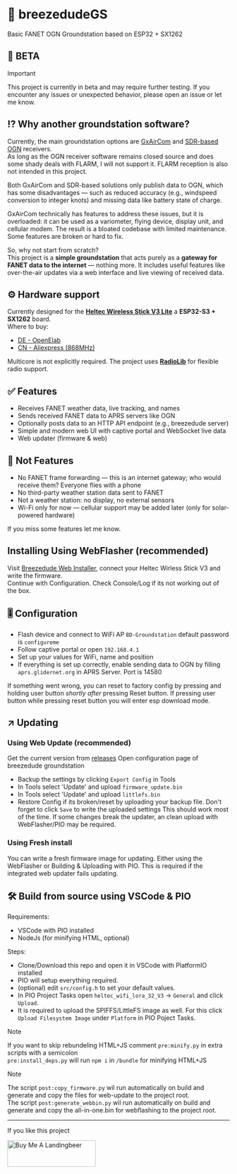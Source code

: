 # 📡 breezedudeGS  
Basic FANET OGN Groundstation based on ESP32 + SX1262

## 🚧 BETA
> [!IMPORTANT]
> This project is currently in beta and may require further testing. If you encounter any issues or unexpected behavior, please open an issue or let me know.

## ⁉️ Why another groundstation software?

Currently, the main groundstation options are [GxAirCom](https://github.com/gereic/GXAirCom) and [SDR-based OGN](https://github.com/glidernet/ogn-rf) receivers.  
As long as the OGN receiver software remains closed source and does some shady deals with FLARM, I will not support it. FLARM reception is also not intended in this project.

Both GxAirCom and SDR-based solutions only publish data to OGN, which has some disadvantages — such as reduced accuracy (e.g., windspeed conversion to integer knots) and missing data like battery state of charge.  

GxAirCom technically has features to address these issues, but it is overloaded: it can be used as a variometer, flying device, display unit, and cellular modem. The result is a bloated codebase with limited maintenance. Some features are broken or hard to fix.

So, why not start from scratch?  
This project is a **simple groundstation** that acts purely as a **gateway for FANET data to the internet** — nothing more. It includes useful features like over-the-air updates via a web interface and live viewing of received data.

## ⚙️ Hardware support

Currently designed for the **[Heltec Wireless Stick V3 Lite](https://heltec.org/project/wireless-stick-lite-v2/)** a **ESP32-S3 + SX1262** board.  
Where to buy:    
* [DE - OpenElab](https://openelab.io/de/products/heltec-wireless-stick-lite-esp32s3)
* [CN - Aliexpress (868MHz)](https://de.aliexpress.com/item/1005006340203806.html)

Multicore is not explicitly required. The project uses **[RadioLib](https://github.com/jgromes/RadioLib)** for flexible radio support.

## ✅ Features

- Receives FANET weather data, live tracking, and names  
- Sends received FANET data to APRS servers like OGN
- Optionally posts data to an HTTP API endpoint (e.g., breezedude server)  
- Simple and modern web UI with captive portal and WebSocket live data
- Web updater (firmware & web)

## 🚫 Not Features

- No FANET frame forwarding — this is an internet gateway; who would receive them? Everyone flies with a phone  
- No third-party weather station data sent to FANET  
- Not a weather station: no display, no external sensors  
- Wi-Fi only for now — cellular support may be added later (only for solar-powered hardware)

If you miss some features let me know.

## Installing Using WebFlasher (recommended)
Visit [Breezedude Web Installer](https://install.breezedude.de/), connect your Heltec Wirless Stick V3 and write the firmware.    
Continue with Configuration. Check Console/Log if its not working out of the box.

## 🎚️ Configuration
- Flash device and connect to WiFi AP `BD-Groundstation` default password is `configureme`
- Follow captive portal or open `192.168.4.1`
- Set up your values for WiFi, name and position
- If everything is set up correctly, enable sending data to OGN by filling `aprs.glidernet.org` in APRS Server. Port is 14580

If something went wrong, you can reset to factory config by pressing and holding user button *shortly after* pressing Reset button. If pressing user button while pressing reset button you will enter esp download mode.

## ↗ Updating
### Using Web Update (recommended)
Get the current version from [releases](https://github.com/thezenox/breezedudeGS/releases)
Open configuration page of breezedude groundstation
- Backup the settings by clicking `Export Config` in Tools
- In Tools select 'Update' and upload `firmware_update.bin`
- In Tools select 'Update' and upload `littlefs.bin`
- Restore Config if its broken/reset by uploading your backup file. Don't forget to click `Save` to write the uploaded settings
This should work most of the time. If some changes break the updater, an clean upload with WebFlasher/PIO may be required.

### Using Fresh install
You can write a fresh firmware image for updating. Either using the WebFlasher or Building & Uploading with PIO. This is required if the integrated web updater fails updating.

## 🛠 Build from source using VSCode & PIO

Requirements: 
- VSCode with PIO installed
- NodeJs (for minifying HTML, optional)

Steps:
- Clone/Download this repo and open it in VSCode with PlatformIO installed
- PIO will setup everything required. 
- (optional) edit `src/config.h` to set your default values.
- In PIO Project Tasks open `heltec_wifi_lora_32_V3` -> `General` and click `Upload`.
- It is required to upload the SPIFFS/LittleFS image as well. For this click `Upload Filesystem Image` under `Platform` in PIO Poject Tasks.   

> [!NOTE]
> If you want to skip rebundeling HTML+JS comment `pre:minify.py` in extra scripts with a semicolon   
> `pre:install_deps.py` will run `npm i` in `/bundle` for minifying HTML+JS

> [!NOTE]
> The script `post:copy_firmware.py` wil run automatically on build and generate and copy the files for web-update to the project root.    
> The script `post:generate_webbin.py` wil run automatically on build and generate and copy the all-in-one.bin for webflashing to the project root.

-----

If you like this project

<a href="https://www.buymeacoffee.com/thezenox" target="_blank"><img src="https://cdn.buymeacoffee.com/buttons/v2/default-yellow.png" alt="Buy Me A Landingbeer" style="height: 60px !important;width: 200px !important;" ></a>
